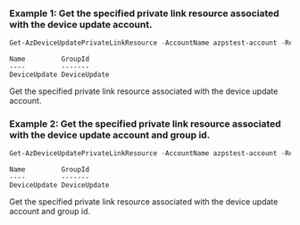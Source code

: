 ### Example 1: Get the specified private link resource associated with the device update account.
```powershell
Get-AzDeviceUpdatePrivateLinkResource -AccountName azpstest-account -ResourceGroupName azpstest_gp
```

```output
Name         GroupId
----         -------
DeviceUpdate DeviceUpdate
```

Get the specified private link resource associated with the device update account.

### Example 2: Get the specified private link resource associated with the device update account and group id.
```powershell
Get-AzDeviceUpdatePrivateLinkResource -AccountName azpstest-account -ResourceGroupName azpstest_gp -GroupId DeviceUpdate
```

```output
Name         GroupId
----         -------
DeviceUpdate DeviceUpdate
```

Get the specified private link resource associated with the device update account and group id.
